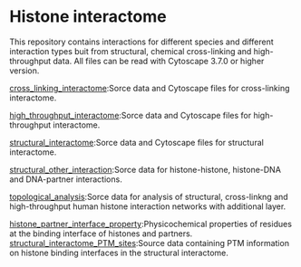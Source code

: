 # Histone interactome
This repository contains interactions for different species and different interaction types buit from structural, chemical cross-linking and high-throughput data.  All files can be read with Cytoscape 3.7.0 or higher version.

[cross_linking_interactome](cross_linking_interactome):Sorce data and Cytoscape files for cross-linking interactome.

[high_throughput_interactome](high_throughput_interactome):Sorce data and Cytoscape files for high-throughput interactome.

[structural_interactome](structural_interactome):Sorce data and Cytoscape files for structural interactome.

[structural_other_interaction](structural_other_interaction):Sorce data for histone-histone, histone-DNA and DNA-partner interactions.

[topological_analysis](topological_analysis):Sorce data for analysis of structural, cross-linkng and high-throughput human histone interaction networks with additional layer.

[histone_partner_interface_property](histone_partner_interface_property):Physicochemical properties of residues at the binding interface of histones and partners.
[structural_interactome_PTM_sites](structural_interactome_PTM_sites):Source data containing PTM information on histone binding interfaces in the structural interactome.

